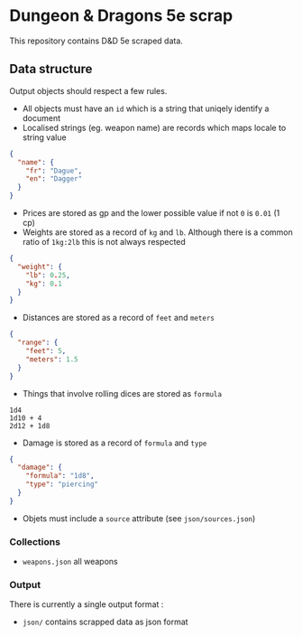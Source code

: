 # Dungeon & Dragons 5e scrap

This repository contains D&D 5e scraped data.

## Data structure

Output objects should respect a few rules.

- All objects must have an `id` which is a string that uniqely identify a document
- Localised strings (eg. weapon name) are records which maps locale to string value

```json
{
  "name": {
    "fr": "Dague",
    "en": "Dagger"
  }
}
```

- Prices are stored as gp and the lower possible value if not `0` is `0.01` (1 cp)
- Weights are stored as a record of `kg` and `lb`. Although there is a common ratio of `1kg:2lb` this is not always respected

```json
{
  "weight": {
    "lb": 0.25,
    "kg": 0.1
  }
}
```

- Distances are stored as a record of `feet` and `meters`

```json
{
  "range": {
    "feet": 5,
    "meters": 1.5
  }
}
```

- Things that involve rolling dices are stored as `formula`

```
1d4
1d10 + 4
2d12 + 1d8
```

- Damage is stored as a record of `formula` and `type`

```json
{
  "damage": {
    "formula": "1d8",
    "type": "piercing"
  }
}
```

- Objets must include a `source` attribute (see `json/sources.json`)

### Collections

- `weapons.json` all weapons

### Output

There is currently a single output format :

- `json/` contains scrapped data as json format
